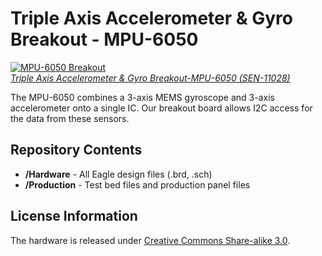 Triple Axis Accelerometer & Gyro Breakout - MPU-6050
====================================================
[![MPU-6050 Breakout](https://cdn.sparkfun.com/assets/parts/6/3/5/5/11028-01.jpg)  
*Triple Axis Accelerometer & Gyro Breakout-MPU-6050 (SEN-11028)*](https://www.sparkfun.com/products/11028)

The MPU-6050 combines a 3-axis MEMS gyroscope and 3-axis accelerometer onto a single IC. Our breakout board
allows I2C access for the data from these sensors. 

Repository Contents
-------------------
* **/Hardware** - All Eagle design files (.brd, .sch)
* **/Production** - Test bed files and production panel files

License Information
-------------------
The hardware is released under [Creative Commons Share-alike 3.0](http://creativecommons.org/licenses/by-sa/3.0/).  
